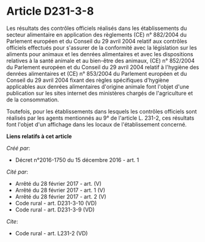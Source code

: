 # Article D231-3-8

Les résultats des contrôles officiels réalisés dans les établissements du secteur alimentaire en application des règlements
(CE) n° 882/2004 du Parlement européen et du Conseil du 29 avril 2004 relatif aux contrôles officiels effectués pour
s'assurer de la conformité avec la législation sur les aliments pour animaux et les denrées alimentaires et avec les
dispositions relatives à la santé animale et au bien-être des animaux, (CE) n° 852/2004 du Parlement européen et du Conseil
du 29 avril 2004 relatif à l'hygiène des denrées alimentaires et (CE) n° 853/2004 du Parlement européen et du Conseil du 29
avril 2004 fixant des règles spécifiques d'hygiène applicables aux denrées alimentaires d'origine animale font l'objet d'une
publication sur les sites internet des ministères chargés de l'agriculture et de la consommation. 

Toutefois, pour les établissements dans lesquels les contrôles officiels sont réalisés par les agents mentionnés au 9° de
l'article L. 231-2, ces résultats font l'objet d'un affichage dans les locaux de l'établissement concerné.

**Liens relatifs à cet article**

_Créé par_:

  - Décret n°2016-1750 du 15 décembre 2016 - art. 1

_Cité par_:

  - Arrêté du 28 février 2017 - art. (V)
  - Arrêté du 28 février 2017 - art. 1 (V)
  - Arrêté du 28 février 2017 - art. 2 (V)
  - Code rural - art. D231-3-10 (VD)
  - Code rural - art. D231-3-9 (VD)

_Cite_:

  - Code rural - art. L231-2 (VD)

